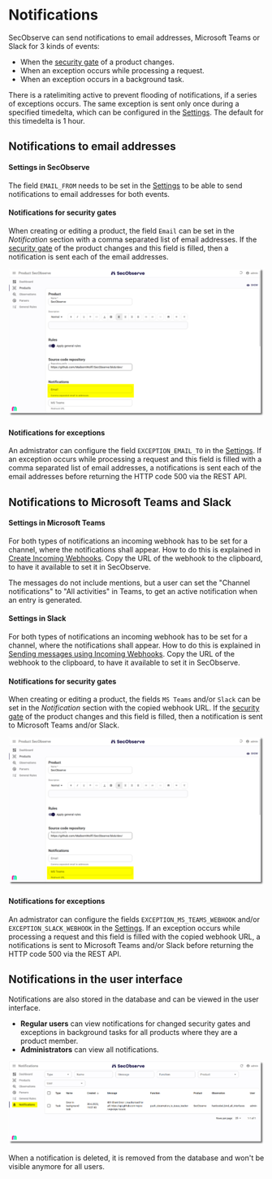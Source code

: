 # Notifications

SecObserve can send notifications to email addresses, Microsoft Teams or Slack for 3 kinds of events:

* When the [security gate](../usage/security_gates.md) of a product changes.
* When an exception occurs while processing a request.
* When an exception occurs in a background task.

There is a ratelimiting active to prevent flooding of notifications, if a series of exceptions occurs. The same exception is sent only once during a specified timedelta, which can be configured in the [Settings](../getting_started/configuration.md#admininistration-in-secobserve). The default for this timedelta is 1 hour.

##  Notifications to email addresses

#### Settings in SecObserve

The field `EMAIL_FROM` needs to be set in the [Settings](../getting_started/configuration.md#admininistration-in-secobserve) to be able to send notifications to email addresses for both events. 

#### Notifications for security gates

When creating or editing a product, the field `Email` can be set in the *Notification* section with a comma separated list of email addresses. If the [security gate](../usage/security_gates.md) of the product changes and this field is filled, then a notification is sent each of the email addresses.

![Email notification](../assets/images/screenshot_email.png)

#### Notifications for exceptions

An admistrator can configure the field `EXCEPTION_EMAIL_TO` in the [Settings](../getting_started/configuration.md#admininistration-in-secobserve). If an exception occurs while processing a request and this field is filled with a comma separated list of email addresses, a notifications is sent each of the email addresses before returning the HTTP code 500 via the REST API.

##  Notifications to Microsoft Teams and Slack

####  Settings in Microsoft Teams

For both types of notifications an incoming webhook has to be set for a channel, where the notifications shall appear. How to do this is explained in [Create Incoming Webhooks](https://learn.microsoft.com/en-us/microsoftteams/platform/webhooks-and-connectors/how-to/add-incoming-webhook). Copy the URL of the webhook to the clipboard, to have it available to set it in SecObserve.

The messages do not include mentions, but a user can set the "Channel notifications" to "All activities" in Teams, to get an active notification when an entry is generated. 

####  Settings in Slack

For both types of notifications an incoming webhook has to be set for a channel, where the notifications shall appear. How to do this is explained in [Sending messages using Incoming Webhooks](https://api.slack.com/messaging/webhooks). Copy the URL of the webhook to the clipboard, to have it available to set it in SecObserve.

#### Notifications for security gates

When creating or editing a product, the fields `MS Teams` and/or `Slack` can be set in the *Notification* section with the copied webhook URL. If the [security gate](../usage/security_gates.md) of the product changes and this field is filled, then a notification is sent to Microsoft Teams and/or Slack.

![MS Teams notification](../assets/images/screenshot_ms_teams.png)

#### Notifications for exceptions

An admistrator can configure the fields `EXCEPTION_MS_TEAMS_WEBHOOK` and/or `EXCEPTION_SLACK_WEBHOOK` in the [Settings](../getting_started/configuration.md#admininistration-in-secobserve). If an exception occurs while processing a request and this field is filled with the copied webhook URL, a notifications is sent to Microsoft Teams and/or Slack before returning the HTTP code 500 via the REST API.

## Notifications in the user interface

Notifications are also stored in the database and can be viewed in the user interface.

* **Regular users** can view notifications for changed security gates and exceptions in background tasks for all products where they are a product member.
* **Administrators** can view all notifications.

![UI notifications](../assets/images/screenshot_notifications.png)

When a notification is deleted, it is removed from the database and won't be visible anymore for all users.
